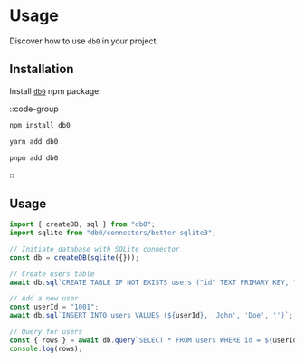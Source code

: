 # Usage

Discover how to use `db0` in your project.

## Installation

Install [`db0`](https://npmjs.com/package/db0) npm package:

::code-group

```sh [npm]
npm install db0
```

```sh [Yarn]
yarn add db0
```

```sh [pnpm]
pnpm add db0
```

::

## Usage

```ts
import { createDB, sql } from "db0";
import sqlite from "db0/connectors/better-sqlite3";

// Initiate database with SQLite connector
const db = createDB(sqlite({}));

// Create users table
await db.sql`CREATE TABLE IF NOT EXISTS users ("id" TEXT PRIMARY KEY, "firstName" TEXT, "lastName" TEXT, "email" TEXT)`;

// Add a new user
const userId = "1001";
await db.sql`INSERT INTO users VALUES (${userId}, 'John', 'Doe', '')`;

// Query for users
const { rows } = await db.query`SELECT * FROM users WHERE id = ${userId}`;
console.log(rows);
```

